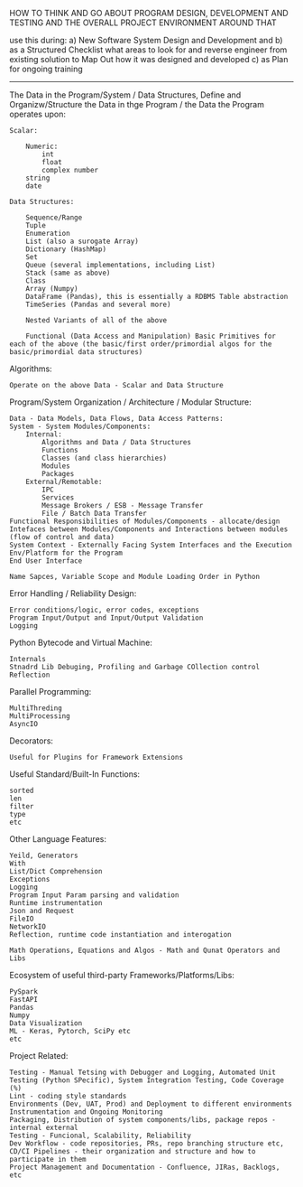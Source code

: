 HOW TO THINK AND GO ABOUT PROGRAM DESIGN, DEVELOPMENT AND TESTING AND THE OVERALL PROJECT ENVIRONMENT AROUND THAT 

use this during: 
a) New Software System Design and Development and 
b) as a Structured Checklist what areas to look for and reverse engineer from existing solution
to Map Out how it was designed and developed
c) as Plan for ongoing training

---------------------------------------------------------------------------------------------------------------------

The Data in the Program/System / Data Structures, Define and Organizw/Structure the Data in thge Program /  the Data the Program operates upon:

    Scalar:

        Numeric:
            int
            float
            complex number
        string
        date
    
    Data Structures:

        Sequence/Range
        Tuple
        Enumeration
        List (also a surogate Array)
        Dictionary (HashMap)
        Set
        Queue (several implementations, including List)
        Stack (same as above)
        Class
        Array (Numpy)
        DataFrame (Pandas), this is essentially a RDBMS Table abstraction
        TimeSeries (Pandas and several more)

        Nested Variants of all of the above

        Functional (Data Access and Manipulation) Basic Primitives for each of the above (the basic/first order/primordial algos for the basic/primordial data structures)

Algorithms:

    Operate on the above Data - Scalar and Data Structure 

Program/System Organization / Architecture / Modular Structure:

    Data - Data Models, Data Flows, Data Access Patterns:
    System - System Modules/Components:
        Internal:
            Algorithms and Data / Data Structures
            Functions
            Classes (and class hierarchies)
            Modules
            Packages
        External/Remotable:
            IPC
            Services
            Message Brokers / ESB - Message Transfer
            File / Batch Data Transfer
    Functional Responsibilities of Modules/Components - allocate/design
    Intefaces between Modules/Components and Interactions between modules (flow of control and data)
    System Context - Externally Facing System Interfaces and the Execution Env/Platform for the Program
    End User Interface

    Name Sapces, Variable Scope and Module Loading Order in Python

Error Handling / Reliability Design:

    Error conditions/logic, error codes, exceptions
    Program Input/Output and Input/Output Validation
    Logging

Python Bytecode and Virtual Machine:

    Internals
    Stnadrd Lib Debuging, Profiling and Garbage COllection control
    Reflection

Parallel Programming:

    MultiThreding
    MultiProcessing
    AsyncIO
    
Decorators:

    Useful for Plugins for Framework Extensions

Useful Standard/Built-In Functions:

    sorted
    len
    filter
    type
    etc

Other Language Features:

    Yeild, Generators
    With
    List/Dict Comprehension
    Exceptions
    Logging
    Program Input Param parsing and validation
    Runtime instrumentation
    Json and Request
    FileIO
    NetworkIO
    Reflection, runtime code instantiation and interogation
    
    Math Operations, Equations and Algos - Math and Qunat Operators and Libs 

Ecosystem of useful third-party Frameworks/Platforms/Libs:

    PySpark
    FastAPI
    Pandas
    Numpy
    Data Visualization
    ML - Keras, Pytorch, SciPy etc
    etc

Project Related:

    Testing - Manual Tetsing with Debugger and Logging, Automated Unit Testing (Python SPecific), System Integration Testing, Code Coverage (%)
    Lint - coding style standards
    Environments (Dev, UAT, Prod) and Deployment to different environments
    Instrumentation and Ongoing Monitoring
    Packaging, Distribution of system components/libs, package repos - internal external
    Testing - Funcional, Scalability, Reliability
    Dev Workflow - code repositories, PRs, repo branching structure etc, CD/CI Pipelines - their organization and structure and how to participate in them
    Project Management and Documentation - Confluence, JIRas, Backlogs, etc
